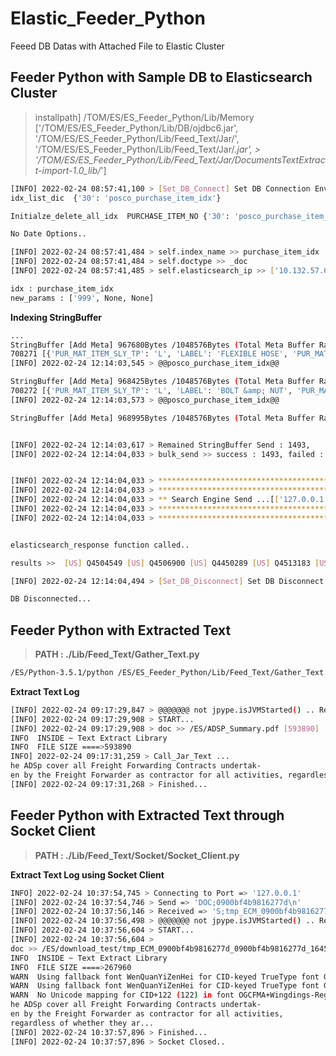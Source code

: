 # Elastic_Feeder_Python
Feeed DB Datas with Attached File to Elastic Cluster


## Feeder Python with Sample DB to Elasticsearch Cluster
> installpath]  /TOM/ES/ES_Feeder_Python/Lib/Memory
> ['/TOM/ES/ES_Feeder_Python/Lib/DB/ojdbc6.jar', '/TOM/ES/ES_Feeder_Python/Lib/Feed_Text/Jar/', '/TOM/ES/ES_Feeder_Python/Lib/Feed_Text/Jar/*.jar', > '/TOM/ES/ES_Feeder_Python/Lib/Feed_Text/Jar/DocumentsTextExtract-import-1.0_lib/*']

```sh
[INFO] 2022-02-24 08:57:41,100 > [Set_DB_Connect] Set DB Connection Environment
idx_list_dic  {'30': 'posco_purchase_item_idx'}
```

```sh
Initialze_delete_all_idx  PURCHASE_ITEM_NO {'30': 'posco_purchase_item_idx'}
```

```sh
No Date Options..

[INFO] 2022-02-24 08:57:41,484 > self.index_name >> purchase_item_idx
[INFO] 2022-02-24 08:57:41,484 > self.doctype >> _doc
[INFO] 2022-02-24 08:57:41,485 > self.elasticsearch_ip >> ['10.132.57.65:9201']

idx : purchase_item_idx
new_params : ['999', None, None]
```

**Indexing StringBuffer**  
```sh
...
StringBuffer [Add Meta] 967680Bytes /1048576Bytes (Total Meta Buffer Ratio : 92.0%)
708271 [{'PUR_MAT_ITEM_SLY_TP': 'L', 'LABEL': 'FLEXIBLE HOSE', 'PUR_MAT_ITEM_CSDT_NO': '', 'Purchase Category': 'Flexible Hose', 'ITEM_NUMBER': 'Q4534832', 'PUR_MAT_ITEM_UT': 'SET', 'CURRENCY_CODE': 'VND', 'CD_V_MEANING': '?????(??)'}]
[INFO] 2022-02-24 12:14:03,545 > @@posco_purchase_item_idx@@

StringBuffer [Add Meta] 968425Bytes /1048576Bytes (Total Meta Buffer Ratio : 92.0%)
708272 [{'PUR_MAT_ITEM_SLY_TP': 'L', 'LABEL': 'BOLT &amp; NUT', 'PUR_MAT_ITEM_CSDT_NO': '', 'Purchase Category': 'Bolt &amp; Nut', 'ITEM_NUMBER': 'Q4535668', 'PUR_MAT_ITEM_UT': 'EA', 'CURRENCY_CODE': 'KRW', 'CD_V_MEANING': '???'}]
[INFO] 2022-02-24 12:14:03,573 > @@posco_purchase_item_idx@@

StringBuffer [Add Meta] 968995Bytes /1048576Bytes (Total Meta Buffer Ratio : 92.0%)


[INFO] 2022-02-24 12:14:03,617 > Remained StringBuffer Send : 1493,     968995
[INFO] 2022-02-24 12:14:04,033 > bulk_send >> success : 1493, failed : 0


[INFO] 2022-02-24 12:14:04,033 > ****************************************
[INFO] 2022-02-24 12:14:04,033 > ****************************************
[INFO] 2022-02-24 12:14:04,033 > ** Search Engine Send ...[['127.0.0.1:9201']]
[INFO] 2022-02-24 12:14:04,033 > ****************************************
[INFO] 2022-02-24 12:14:04,033 > ****************************************


elasticsearch_response function called..

results >>  [US] Q4504549 [US] Q4506900 [US] Q4450289 [US] Q4513183 [US] Q4495743 [US] Q450

[INFO] 2022-02-24 12:14:04,494 > [Set_DB_Disconnect] Set DB Disconnect...

DB Disconnected...

```


## Feeder Python with Extracted Text
> **PATH : ./Lib/Feed_Text/Gather_Text.py** 

```sh
/ES/Python-3.5.1/python /ES/ES_Feeder_Python/Lib/Feed_Text/Gather_Text.py
```
**Extract Text Log**  
```sh
[INFO] 2022-02-24 09:17:29,847 > @@@@@@@ not jpype.isJVMStarted() .. Retry.. @@@@@@
[INFO] 2022-02-24 09:17:29,908 > START...
[INFO] 2022-02-24 09:17:29,908 > doc >> /ES/ADSP_Summary.pdf [593890]
INFO  INSIDE ~ Text Extract Library
INFO  FILE SIZE ====>593890
INFO] 2022-02-24 09:17:31,259 > Call_Jar_Text ... 
he ADSp cover all Freight Forwarding Contracts undertak- 
en by the Freight Forwarder as contractor for all activities, regardless of whether they ar...
[INFO] 2022-02-24 09:17:31,268 > Finished...
```

## Feeder Python with Extracted Text through Socket Client
> **PATH : ./Lib/Feed_Text/Socket/Socket_Client.py** 

**Extract Text Log using Socket Client**  
```sh
INFO] 2022-02-24 10:37:54,745 > Connecting to Port => '127.0.0.1' 
[INFO] 2022-02-24 10:37:54,746 > Send => 'DOC;0900bf4b9816277d\n'
[INFO] 2022-02-24 10:37:56,146 > Received => 'S;tmp_ECM_0900bf4b9816277d_0900bf4b9816277d_1645667246307.pdf\n'
[INFO] 2022-02-24 10:37:56,498 > @@@@@@@ not jpype.isJVMStarted() .. Retry.. @@@@@@
[INFO] 2022-02-24 10:37:56,604 > START...
[INFO] 2022-02-24 10:37:56,604 > 
doc >> /ES/download_test/tmp_ECM_0900bf4b9816277d_0900bf4b9816277d_1645667246307.pdf [267960]
INFO  INSIDE ~ Text Extract Library
INFO  FILE SIZE ====>267960
WARN  Using fallback font WenQuanYiZenHei for CID-keyed TrueType font Gulim
WARN  Using fallback font WenQuanYiZenHei for CID-keyed TrueType font GulimChe
WARN  No Unicode mapping for CID+122 (122) in font OGCFMA+Wingdings-Regular
he ADSp cover all Freight Forwarding Contracts undertak- 
en by the Freight Forwarder as contractor for all activities, 
regardless of whether they ar...
[INFO] 2022-02-24 10:37:57,896 > Finished...
[INFO] 2022-02-24 10:37:57,896 > Socket Closed..
```
